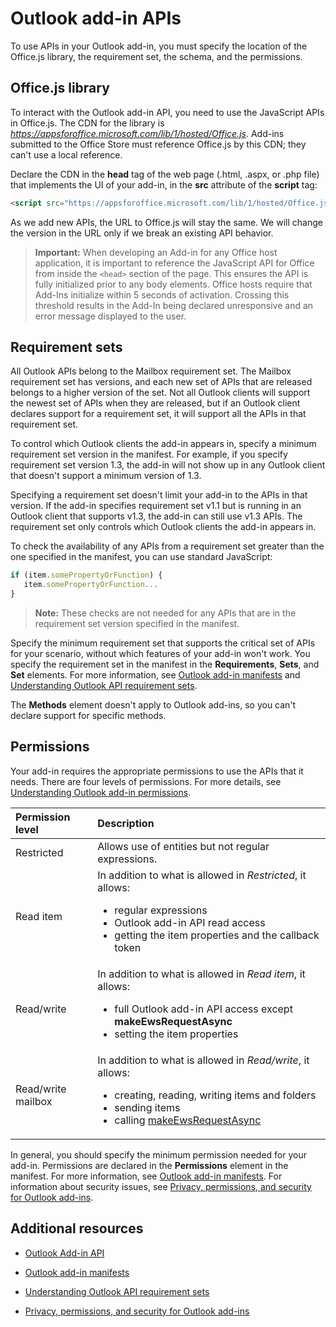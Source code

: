 
# Outlook add-in APIs

To use APIs in your Outlook add-in, you must specify the location of the Office.js library, the requirement set, the schema, and the permissions.

## Office.js library

To interact with the Outlook add-in API, you need to use the JavaScript APIs in Office.js. The CDN for the library is  _https://appsforoffice.microsoft.com/lib/1/hosted/Office.js_. Add-ins submitted to the Office Store must reference Office.js by this CDN; they can't use a local reference. 

Declare the CDN in the **head** tag of the web page (.html, .aspx, or .php file) that implements the UI of your add-in, in the **src** attribute of the **script** tag:


```HTML
<script src="https://appsforoffice.microsoft.com/lib/1/hosted/Office.js" type="text/javascript"></script>
```

As we add new APIs, the URL to Office.js will stay the same. We will change the version in the URL only if we break an existing API behavior.

> **Important:** 
When developing an  Add-in for any Office host application, it is important to reference the JavaScript API for Office from inside the `<head>` section of the page. This ensures the API is fully initialized prior to any body elements. Office hosts require that Add-Ins initialize within 5 seconds of activation. Crossing this threshold results in the Add-In being declared unresponsive and an error message displayed to the user.  

## Requirement sets

All Outlook APIs belong to the Mailbox requirement set. The Mailbox requirement set has versions, and each new set of APIs that are released belongs to a higher version of the set. Not all Outlook clients will support the newest set of APIs when they are released, but if an Outlook client declares support for a requirement set, it will support all the APIs in that requirement set. 

To control which Outlook clients the add-in appears in, specify a minimum requirement set version in the manifest. For example, if you specify requirement set version 1.3, the add-in will not show up in any Outlook client that doesn't support a minimum version of 1.3. 

Specifying a requirement set doesn't limit your add-in to the APIs in that version. If the add-in specifies requirement set v1.1 but is running in an Outlook client that supports v1.3, the add-in can still use v1.3 APIs. The requirement set only controls which Outlook clients the add-in appears in.

To check the availability of any APIs from a requirement set greater than the one specified in the manifest, you can use standard JavaScript:


```js
if (item.somePropertyOrFunction) {
   item.somePropertyOrFunction...  
}
```

> **Note:** These checks are not needed for any APIs that are in the requirement set version specified in the manifest.

Specify the minimum requirement set that supports the critical set of APIs for your scenario, without which features of your add-in won't work. You specify the requirement set in the manifest in the  **Requirements**, **Sets**, and **Set** elements. For more information, see [Outlook add-in manifests](../outlook/manifests/manifests.md) and 
[Understanding Outlook API requirement sets](..\..\reference\outlook\tutorial-api-requirement-sets.md).

The  **Methods** element doesn't apply to Outlook add-ins, so you can't declare support for specific methods.


## Permissions

Your add-in requires the appropriate permissions to use the APIs that it needs. There are four levels of permissions. For more details, see [Understanding Outlook add-in permissions](../outlook/understanding-outlook-add-in-permissions.md).


|**Permission level**|**Description**|
|:-----|:-----|
|Restricted|Allows use of entities but not regular expressions.|
|Read item|In addition to what is allowed in  _Restricted_, it allows:<ul><li>regular expressions</li><li>Outlook add-in API read access</li><li>getting the item properties and the callback token</li></ul>|
|Read/write|In addition to what is allowed in  _Read item_, it allows:<ul><li>full Outlook add-in API access except <b>makeEwsRequestAsync</b></li><li>setting the item properties</li></ul>|
|Read/write mailbox|In addition to what is allowed in  _Read/write_, it allows:<ul><li>creating, reading, writing items and folders</li><li>sending items</li><li>calling [makeEwsRequestAsync](../../reference/outlook/Office.context.mailbox.md#makeewsrequestasyncdata-callback-usercontext)</li></ul>|
In general, you should specify the minimum permission needed for your add-in. Permissions are declared in the  **Permissions** element in the manifest. For more information, see [Outlook add-in manifests](../outlook/manifests/manifests.md). For information about security issues, see [Privacy, permissions, and security for Outlook add-ins](../outlook/../../docs/develop/privacy-and-security.md).


## Additional resources



- [Outlook Add-in API](../../reference/outlook/index.md)
    
- [Outlook add-in manifests](../outlook/manifests/manifests.md)

- [Understanding Outlook API requirement sets](..\..\reference\outlook\tutorial-api-requirement-sets.md)
    
- [Privacy, permissions, and security for Outlook add-ins](../outlook/../../docs/develop/privacy-and-security.md)
    
